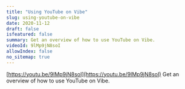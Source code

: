 ```yaml
---
title: "Using YouTube on Vibe"
slug: using-youtube-on-vibe
date: 2020-11-12
draft: false
isfeatured: false
summary: Get an overview of how to use YouTube on Vibe.
videoId: 9lMp9jN8soI
allowIndex: false
no_sitemap: true
---
```




[https://youtu.be/9lMp9jN8soI](https://youtu.be/9lMp9jN8soI)
Get an overview of how to use YouTube on Vibe.
